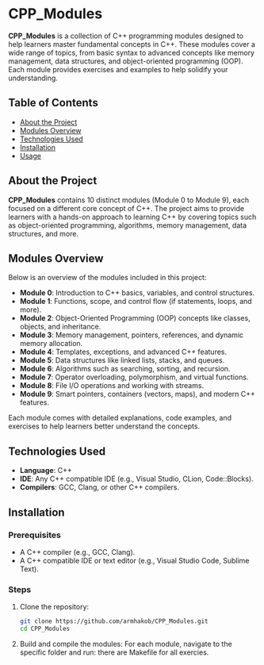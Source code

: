 # CPP_Modules

**CPP_Modules** is a collection of C++ programming modules designed to help learners master fundamental concepts in C++. These modules cover a wide range of topics, from basic syntax to advanced concepts like memory management, data structures, and object-oriented programming (OOP). Each module provides exercises and examples to help solidify your understanding.

## Table of Contents

- [About the Project](#about-the-project)
- [Modules Overview](#modules-overview)
- [Technologies Used](#technologies-used)
- [Installation](#installation)
- [Usage](#usage)

## About the Project

**CPP_Modules** contains 10 distinct modules (Module 0 to Module 9), each focused on a different core concept of C++. The project aims to provide learners with a hands-on approach to learning C++ by covering topics such as object-oriented programming, algorithms, memory management, data structures, and more.

## Modules Overview

Below is an overview of the modules included in this project:

- **Module 0**: Introduction to C++ basics, variables, and control structures.
- **Module 1**: Functions, scope, and control flow (if statements, loops, and more).
- **Module 2**: Object-Oriented Programming (OOP) concepts like classes, objects, and inheritance.
- **Module 3**: Memory management, pointers, references, and dynamic memory allocation.
- **Module 4**: Templates, exceptions, and advanced C++ features.
- **Module 5**: Data structures like linked lists, stacks, and queues.
- **Module 6**: Algorithms such as searching, sorting, and recursion.
- **Module 7**: Operator overloading, polymorphism, and virtual functions.
- **Module 8**: File I/O operations and working with streams.
- **Module 9**: Smart pointers, containers (vectors, maps), and modern C++ features.

Each module comes with detailed explanations, code examples, and exercises to help learners better understand the concepts.

## Technologies Used

- **Language**: C++
- **IDE**: Any C++ compatible IDE (e.g., Visual Studio, CLion, Code::Blocks).
- **Compilers**: GCC, Clang, or other C++ compilers.

## Installation

### Prerequisites

- A C++ compiler (e.g., GCC, Clang).
- A C++ compatible IDE or text editor (e.g., Visual Studio Code, Sublime Text).

### Steps

1. Clone the repository:
   ```bash
   git clone https://github.com/armhakob/CPP_Modules.git
   cd CPP_Modules
2. Build and compile the modules: For each module, navigate to the specific folder and run:
    there are Makefile for all exercies.
